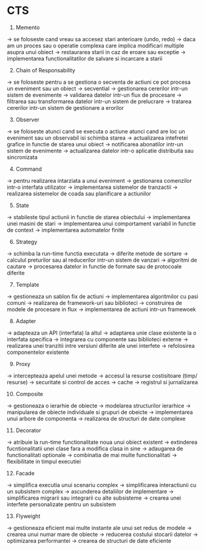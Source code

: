 # CTS

1. Memento

-> se foloseste cand vreau sa accesez stari anterioare (undo, redo)
-> daca am un proces sau o operatie complexa care implica modificari multiple asupra unui obiect
-> restaurarea starii in caz de eroare sau exceptie
-> implementarea functionalitatilor de salvare si incarcare a starii

2. Chain of Responsability

-> se foloseste pentru a se gestiona o secventa de actiuni ce pot procesa un eveniment sau un obiect
-> secvential
-> gestionarea cererilor intr-un sistem de evenimente
-> validarea datelor intr-un flux de procesare
-> filtrarea sau transformarea datelor intr-un sistem de prelucrare
-> tratarea cererilor intr-un sistem de gestionare a erorilor

3. Observer

-> se foloseste atunci cand se executa o actiune atunci cand are loc un eveniment sau un observabil isi schimba starea
-> actualizarea intefretei grafice in functie de starea unui obiect
-> notificarea abonatilor intr-un sistem de evenimente
-> actualizarea datelor intr-o aplicatie distribuita sau sincronizata

4. Command

-> pentru realizarea intarziata a unui eveniment
-> gestionarea comenzilor intr-o interfata utilizator
-> implementarea sistemelor de tranzactii
-> realizarea sistemelor de coada sau planificare a actiunilor

5. State

-> stabileste tipul actiunii in functie de starea obiectului
-> implementarea unei masini de stari
-> implementarea unui comportament variabil in functie de context
-> implementarea automatelor finite

6. Strategy

-> schimba la run-time functia executata
-> diferite metode de sortare
-> calculul preturilor sau al reducerilor intr-un sistem de vanzari
-> algoritmi de cautare
-> procesarea datelor in functie de formate sau de protocoale diferite

7. Template

-> gestioneaza un sablon fix de actiuni
-> implementarea algoritmilor cu pasi comuni
-> realizarea de framework-uri sau biblioteci
-> construirea de modele de procesare in flux
-> implementarea de actiuni intr-un framewoek

8. Adapter

-> adapteaza un API (interfata) la altul
-> adaptarea unie clase existente la o interfata specifica
-> integrarea cu componente sau biblioteci externe
-> realizarea unei tranzitii intre versiuni diferite ale unei interfete
-> refolosirea componentelor existente

9. Proxy

-> intercepteaza apelul unei metode
-> accesul la resurse costisitoare (timp/ resurse)
-> securitate si control de acces
-> cache
-> registrul si  jurnalizarea

10. Composite

-> gestioneaza o ierarhie de obiecte
-> modelarea structurilor ierarhice
-> manipularea de obiecte individuale si grupuri de obeicte
-> implementarea unui arbore de componenta
-> realizarea de structuri de date complexe

11. Decorator

-> atribuie la run-time functionalitate noua unui obiect existent
-> extinderea fucntionalitatii unei clase fara a modifica clasa in sine
-> adaugarea de functionalitati optionale
-> combinatia de mai multe functionalitati
-> flexibilitate in timpul executiei

12. Facade

-> simplifica executia unui scenariu complex
-> simplificarea interactiunii cu un subsistem complex
-> ascunderea detaliilor de implementare
-> simplificarea migrarii sau integrarii cu alte subsisteme
-> crearea unei interfete personalizate pentru un subsistem

13. Flyweight

-> gestioneaza eficient mai multe instante ale unui set redus de modele
-> crearea unui numar mare de obiecte
-> reducerea costului stocarii datelor
-> optimizarea performantei
-> crearea de structuri de date eficiente
